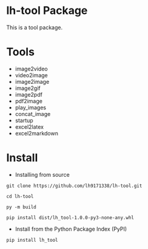 # lh-tool Package

This is a tool package. 

# Tools

* image2video
* video2image
* image2image
* image2gif
* image2pdf
* pdf2image
* play_images
* concat_image
* startup
* excel2latex
* excel2markdown

# Install

* Installing from source
```shell
git clone https://github.com/lh9171338/lh-tool.git

cd lh-tool

py -m build

pip install dist/lh_tool-1.0.0-py3-none-any.whl
```

* Install from the Python Package Index (PyPI)
```shell
pip install lh_tool
```